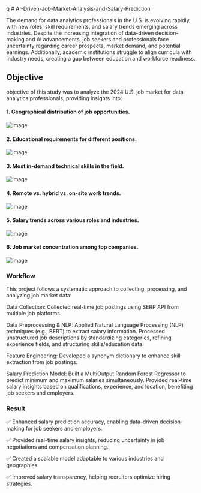 q  # AI-Driven-Job-Market-Analysis-and-Salary-Prediction

The demand for data analytics professionals in the U.S. is evolving rapidly, with new roles, skill requirements, and salary trends emerging across industries. Despite the increasing integration of data-driven decision-making and AI advancements, job seekers and professionals face uncertainty regarding career prospects, market demand, and potential earnings. Additionally, academic institutions struggle to align curricula with industry needs, creating a gap between education and workforce readiness.

## Objective
objective of this study was to analyze the 2024 U.S. job market for data analytics professionals, providing insights into:

#### 1. Geographical distribution of job opportunities.
![image](https://github.com/user-attachments/assets/d0184e8d-7726-4537-af5a-e8d5f1ca87c5)

#### 2. Educational requirements for different positions.
![image](https://github.com/user-attachments/assets/b1a62eed-69be-40ca-921d-50be009dca4e)

#### 3. Most in-demand technical skills in the field.
![image](https://github.com/user-attachments/assets/d16049fc-a273-4413-8941-22f03bebe67f)

#### 4. Remote vs. hybrid vs. on-site work trends.
![image](https://github.com/user-attachments/assets/8d9fdb1c-7417-48cd-ad7a-357d2dc7eef1)

#### 5. Salary trends across various roles and industries.
![image](https://github.com/user-attachments/assets/d7ad05a3-26be-4145-b00a-bddb18115eba)

#### 6. Job market concentration among top companies.
![image](https://github.com/user-attachments/assets/d13aceba-4000-46b9-b06c-736235ad259d)


### Workflow
This project follows a systematic approach to collecting, processing, and analyzing job market data:

Data Collection:
Collected real-time job postings using SERP API from multiple job platforms.

Data Preprocessing & NLP:
Applied Natural Language Processing (NLP) techniques (e.g., BERT) to extract salary information.
Processed unstructured job descriptions by standardizing categories, refining experience fields, and structuring skills/education data.

Feature Engineering:
Developed a synonym dictionary to enhance skill extraction from job postings.

Salary Prediction Model:
Built a MultiOutput Random Forest Regressor to predict minimum and maximum salaries simultaneously.
Provided real-time salary insights based on qualifications, experience, and location, benefiting job seekers and employers.


### Result
✅ Enhanced salary prediction accuracy, enabling data-driven decision-making for job seekers and employers.

✅ Provided real-time salary insights, reducing uncertainty in job negotiations and compensation planning.

✅ Created a scalable model adaptable to various industries and geographies.

✅ Improved salary transparency, helping recruiters optimize hiring strategies.
